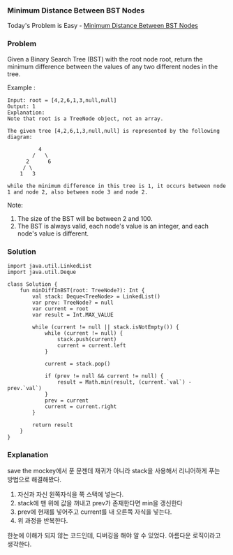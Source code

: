 ###  Minimum Distance Between BST Nodes


Today's Problem is Easy - [ Minimum Distance Between BST Nodes](https://leetcode.com/problems/minimum-distance-between-bst-nodes/)

### Problem

Given a Binary Search Tree (BST) with the root node root, return the minimum difference between the values of any two different nodes in the tree.

Example :

```
Input: root = [4,2,6,1,3,null,null]
Output: 1
Explanation:
Note that root is a TreeNode object, not an array.

The given tree [4,2,6,1,3,null,null] is represented by the following diagram:

          4
        /   \
      2      6
     / \    
    1   3  

while the minimum difference in this tree is 1, it occurs between node 1 and node 2, also between node 3 and node 2.
```
Note:

1. The size of the BST will be between 2 and 100.
2. The BST is always valid, each node's value is an integer, and each node's value is different.


### Solution

```
import java.util.LinkedList
import java.util.Deque

class Solution {
    fun minDiffInBST(root: TreeNode?): Int {
        val stack: Deque<TreeNode> = LinkedList()
        var prev: TreeNode? = null
        var current = root
        var result = Int.MAX_VALUE

        while (current != null || stack.isNotEmpty()) {
            while (current != null) {
                stack.push(current)
                current = current.left
            }

            current = stack.pop()

            if (prev != null && current != null) {
                result = Math.min(result, (current.`val`) - prev.`val`)
            }
            prev = current
            current = current.right
        }

        return result
    }
}
```

### Explanation

save the mockey에서 푼 문젠데 재귀가 아니라 stack을 사용해서 리니어하게 푸는 방법으로 해결해봤다.

1. 자신과 자신 왼쪽자식을 쭉 스택에 넣는다.
2. stack에 맨 위에 값을 꺼내고 prev가 존재한다면 min을 갱신한다
3. prev에 현재를 넣어주고 current를 내 오른쪽 자식을 넣는다.
4. 위 과정을 반복한다.

한눈에 이해가 되지 않는 코드인데, 디버깅을 해야 알 수 있었다. 아름다운 로직이라고 생각한다.
